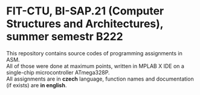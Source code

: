 # FIT-CTU, BI-SAP.21 (Computer Structures and Architectures), summer semestr B222

This repository contains source codes of programming assignments in ASM.  
All of those were done at maximum points, written in MPLAB X IDE on
a single-chip microcontroller ATmega328P.  
All assignments are in **czech** language, function names and documentation
(if exists) are **in english**.
